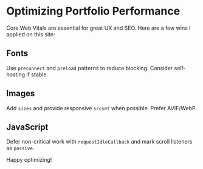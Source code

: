 # Optimizing Portfolio Performance

Core Web Vitals are essential for great UX and SEO. Here are a few wins I applied on this site:

## Fonts

Use `preconnect` and `preload` patterns to reduce blocking. Consider self-hosting if stable.

## Images

Add `sizes` and provide responsive `srcset` when possible. Prefer AVIF/WebP.

## JavaScript

Defer non-critical work with `requestIdleCallback` and mark scroll listeners as `passive`.

Happy optimizing!
